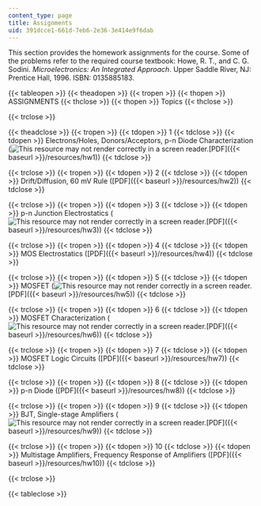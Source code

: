 ```yaml
---
content_type: page
title: Assignments
uid: 391dcce1-661d-7eb6-2e36-3e414e9f6dab
---
```


This section provides the homework assignments for the course. Some of the problems refer to the required course textbook: Howe, R. T., and C. G. Sodini. _Microelectronics: An Integrated Approach_. Upper Saddle River, NJ: Prentice Hall, 1996. ISBN: 0135885183.

{{< tableopen >}}
{{< theadopen >}}
{{< tropen >}}
{{< thopen >}}
ASSIGNMENTS
{{< thclose >}}
{{< thopen >}}
Topics
{{< thclose >}}

{{< trclose >}}

{{< theadclose >}}
{{< tropen >}}
{{< tdopen >}}
1
{{< tdclose >}}
{{< tdopen >}}
Electrons/Holes, Donors/Acceptors, p-n Diode Characterization (![This resource may not render correctly in a screen reader.](/images/inacessible.gif)[PDF]({{< baseurl >}}/resources/hw1))
{{< tdclose >}}

{{< trclose >}}
{{< tropen >}}
{{< tdopen >}}
2
{{< tdclose >}}
{{< tdopen >}}
Drift/Diffusion, 60 mV Rule ([PDF]({{< baseurl >}}/resources/hw2))
{{< tdclose >}}

{{< trclose >}}
{{< tropen >}}
{{< tdopen >}}
3
{{< tdclose >}}
{{< tdopen >}}
p-n Junction Electrostatics (![This resource may not render correctly in a screen reader.](/images/inacessible.gif)[PDF]({{< baseurl >}}/resources/hw3))
{{< tdclose >}}

{{< trclose >}}
{{< tropen >}}
{{< tdopen >}}
4
{{< tdclose >}}
{{< tdopen >}}
MOS Electrostatics ([PDF]({{< baseurl >}}/resources/hw4))
{{< tdclose >}}

{{< trclose >}}
{{< tropen >}}
{{< tdopen >}}
5
{{< tdclose >}}
{{< tdopen >}}
MOSFET (![This resource may not render correctly in a screen reader.](/images/inacessible.gif)[PDF]({{< baseurl >}}/resources/hw5))
{{< tdclose >}}

{{< trclose >}}
{{< tropen >}}
{{< tdopen >}}
6
{{< tdclose >}}
{{< tdopen >}}
MOSFET Characterization (![This resource may not render correctly in a screen reader.](/images/inacessible.gif)[PDF]({{< baseurl >}}/resources/hw6))
{{< tdclose >}}

{{< trclose >}}
{{< tropen >}}
{{< tdopen >}}
7
{{< tdclose >}}
{{< tdopen >}}
MOSFET Logic Circuits ([PDF]({{< baseurl >}}/resources/hw7))
{{< tdclose >}}

{{< trclose >}}
{{< tropen >}}
{{< tdopen >}}
8
{{< tdclose >}}
{{< tdopen >}}
p-n Diode ([PDF]({{< baseurl >}}/resources/hw8))
{{< tdclose >}}

{{< trclose >}}
{{< tropen >}}
{{< tdopen >}}
9
{{< tdclose >}}
{{< tdopen >}}
BJT, Single-stage Amplifiers (![This resource may not render correctly in a screen reader.](/images/inacessible.gif)[PDF]({{< baseurl >}}/resources/hw9))
{{< tdclose >}}

{{< trclose >}}
{{< tropen >}}
{{< tdopen >}}
10
{{< tdclose >}}
{{< tdopen >}}
Multistage Amplifiers, Frequency Response of Amplifiers ([PDF]({{< baseurl >}}/resources/hw10))
{{< tdclose >}}

{{< trclose >}}

{{< tableclose >}}